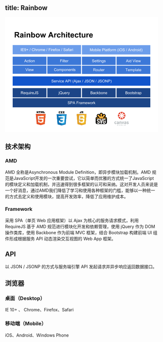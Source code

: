 title: Rainbow
---
![Rainbow 架构](.\images\rainbow-architecture.png)

## 技术架构

### AMD
AMD 全称是Asynchronous Module Definition，即异步模块加载机制。AMD 规范是JavaScript开发的一次重要尝试，它以简单而优雅的方式统一了JavaScript的模块定义和加载机制，并迅速得到很多框架的认可和采纳。这对开发人员来说是一个好消息，通过AMD我们降低了学习和使用各种框架的门槛，能够以一种统一的方式去定义和使用模块，提高开发效率，降低了应用维护成本。

### Framework
采用 SPA（单页 Web 应用框架）以 Ajax 为核心的服务请求模式，利用 RequireJS 基于 AMD 规范进行模块化开发和依赖管理，使用 jQuery 作为 DOM 操作类库，使用 Backbone 作为前端 MVC 框架，结合 Bootstrap 构建前端 UI 组件形成根据服务 API 动态渲染交互视图的 Web App 框架。


## API
以 JSON / JSONP 的方式与服务端引擎 API 发起请求并异步响应返回数据接口。

## 浏览器

### 桌面（Desktop）

IE 10+ 、 Chrome、Firefox、Safari

### 移动端（Mobile）

iOS、Android、Windows Phone